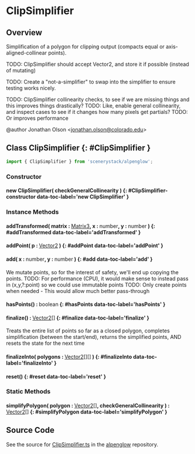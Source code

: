 # ClipSimplifier

## Overview

Simplification of a polygon for clipping output (compacts equal or axis-aligned-collinear points).

TODO: ClipSimplifier should accept Vector2, and store it if possible (instead of mutating)

TODO: Create a "not-a-simplifier" to swap into the simplifier to ensure testing works nicely.

TODO: ClipSimplifier collinearity checks, to see if we are missing things and this improves things drastically?
TODO: Like, enable general collinearity, and inspect cases to see if it changes how many pixels get partials?
TODO: Or improves performance

@author Jonathan Olson &lt;jonathan.olson@colorado.edu&gt;

## Class ClipSimplifier {: #ClipSimplifier }


```js
import { ClipSimplifier } from 'scenerystack/alpenglow';
```
### Constructor

#### new ClipSimplifier( checkGeneralCollinearity ) {: #ClipSimplifier-constructor data-toc-label='new ClipSimplifier' }

### Instance Methods

#### addTransformed( matrix : <span style="font-weight: 400;">[Matrix3](../dot/Matrix3.md)</span>, x : <span style="font-weight: 400;"><span style="color: hsla(calc(var(--md-hue) + 180deg),80%,40%,1);">number</span></span>, y : <span style="font-weight: 400;"><span style="color: hsla(calc(var(--md-hue) + 180deg),80%,40%,1);">number</span></span> ) {: #addTransformed data-toc-label='addTransformed' }

#### addPoint( p : <span style="font-weight: 400;">[Vector2](../dot/Vector2.md)</span> ) {: #addPoint data-toc-label='addPoint' }

#### add( x : <span style="font-weight: 400;"><span style="color: hsla(calc(var(--md-hue) + 180deg),80%,40%,1);">number</span></span>, y : <span style="font-weight: 400;"><span style="color: hsla(calc(var(--md-hue) + 180deg),80%,40%,1);">number</span></span> ) {: #add data-toc-label='add' }

We mutate points, so for the interest of safety, we'll end up copying the points.
TODO: For performance (CPU), it would make sense to instead pass in (x,y,?:point) so we could use immutable points
TODO: Only create points when needed - This would allow much better pass-through

#### hasPoints() : <span style="font-weight: 400;"><span style="color: hsla(calc(var(--md-hue) + 180deg),80%,40%,1);">boolean</span></span> {: #hasPoints data-toc-label='hasPoints' }

#### finalize() : <span style="font-weight: 400;">[Vector2](../dot/Vector2.md)[]</span> {: #finalize data-toc-label='finalize' }

Treats the entire list of points so far as a closed polygon, completes simplification (between the start/end),
returns the simplified points, AND resets the state for the next time

#### finalizeInto( polygons : <span style="font-weight: 400;">[Vector2](../dot/Vector2.md)[][]</span> ) {: #finalizeInto data-toc-label='finalizeInto' }

#### reset() {: #reset data-toc-label='reset' }

### Static Methods

#### simplifyPolygon( polygon : <span style="font-weight: 400;">[Vector2](../dot/Vector2.md)[]</span>, checkGeneralCollinearity ) : <span style="font-weight: 400;">[Vector2](../dot/Vector2.md)[]</span> {: #simplifyPolygon data-toc-label='simplifyPolygon' }



## Source Code

See the source for [ClipSimplifier.ts](https://github.com/phetsims/alpenglow/blob/main/js/clip/ClipSimplifier.ts) in the [alpenglow](https://github.com/phetsims/alpenglow) repository.
